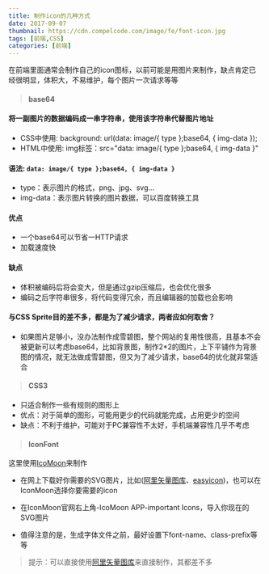```yaml
---
title: 制作icon的几种方式
date: 2017-09-07
thumbnail: https://cdn.compelcode.com/image/fe/font-icon.jpg
tags: [前端,CSS]
categories: [前端]
---
```

在前端里面通常会制作自己的icon图标，以前可能是用图片来制作，缺点肯定已经很明显，体积大，不易维护，每个图片一次请求等等

>#### base64

#### 将一副图片的数据编码成一串字符串，使用该字符串代替图片地址
- CSS中使用: background: url(data: image/{ type };base64, { img-data });
- HTML中使用: img标签：src="data: image/{ type };base64, { img-data }"

#### 语法: ``` data: image/{ type };base64, { img-data } ```
- type：表示图片的格式，png、jpg、svg...
- img-data：表示图片转换的图片数据，可以百度转换工具

#### 优点
- 一个base64可以节省一HTTP请求
- 加载速度快

#### 缺点
- 体积被编码后将会变大，但是通过gzip压缩后，也会优化很多
- 编码之后字符串很多，将代码变得冗余，而且编辑器的加载也会影响

#### 与CSS Sprite目的差不多，都是为了减少请求，两者应如何取舍？

- 如果图片足够小，没办法制作成雪碧图，整个网站的复用性很高，且基本不会被更新可以考虑base64，比如背景图，制作2*2的图片，上下平铺作为背景图的情况，就无法做成雪碧图，但又为了减少请求，base64的优化就非常适合


> #### CSS3

  - 只适合制作一些有规则的图形上
  - 优点：对于简单的图形，可能用更少的代码就能完成，占用更少的空间
  - 缺点：不利于维护，可能对于PC兼容性不太好，手机端兼容性几乎不考虑

> #### IconFont
  这里使用[IcoMoon](https://icomoon.io/)来制作
  
  - 在网上下载好你需要的SVG图片，比如([阿里矢量图库](http://www.iconfont.cn)、[easyicon](http://www.easyicon.net/))，也可以在IconMoon选择你要需要的icon

  - 在IconMoon官网右上角-IcoMoon APP-important Icons，导入你现在的SVG图片

  - 值得注意的是，生成字体文件之前，最好设置下font-name、class-prefix等等
> 提示：可以直接使用[阿里矢量图库](http://www.iconfont.cn)来直接制作，其都差不多
